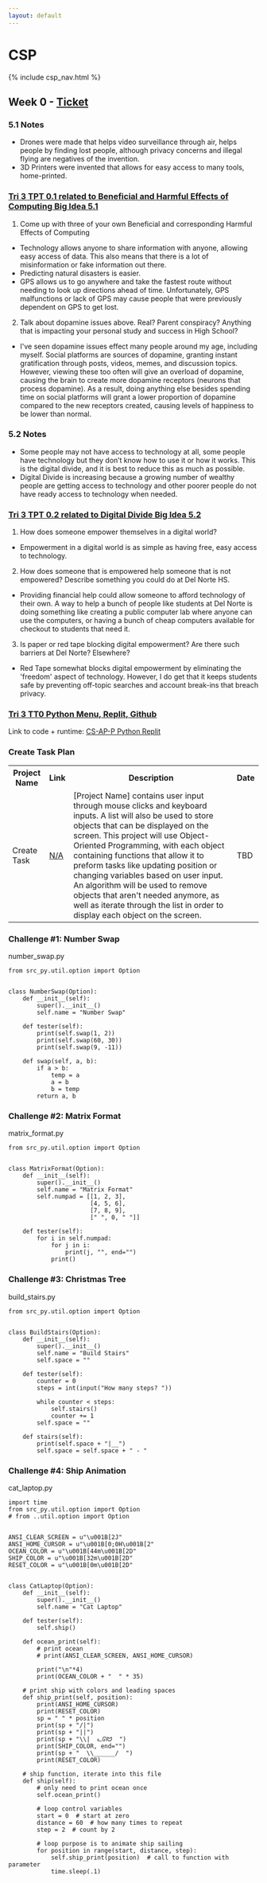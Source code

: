 ```yaml
---
layout: default
---
```


# CSP

{% include csp_nav.html %}

## Week 0 - [Ticket](https://github.com/Archkitten/CS-AP-2/issues/1)

### 5.1 Notes

* Drones were made that helps video surveillance through air, helps people by finding lost people, although privacy concerns and illegal flying are negatives of the invention.
* 3D Printers were invented that allows for easy access to many tools, home-printed.

### [Tri 3 TPT 0.1 related to Beneficial and Harmful Effects of Computing Big Idea 5.1](https://github.com/nighthawkcoders/nighthawk_csp/wiki/Tri-3-TPT-0.1-related-to-Beneficial-and-Harmful-Effects-of-Computing-Big-Idea-5.1)

1. Come up with three of your own Beneficial and corresponding Harmful Effects of Computing
* Technology allows anyone to share information with anyone, allowing easy access of data. This also means that there is a lot of misinformation or fake information out there.
* Predicting natural disasters is easier.
* GPS allows us to go anywhere and take the fastest route without needing to look up directions ahead of time. Unfortunately, GPS malfunctions or lack of GPS may cause people that were previously dependent on GPS to get lost.

2. Talk about dopamine issues above. Real? Parent conspiracy? Anything that is impacting your personal study and success in High School?
* I've seen dopamine issues effect many people around my age, including myself. Social platforms are sources of dopamine, granting instant gratification through posts, videos, memes, and discussion topics. However, viewing these too often will give an overload of dopamine, causing the brain to create more dopamine receptors (neurons that process dopamine). As a result, doing anything else besides spending time on social platforms will grant a lower proportion of dopamine compared to the new receptors created, causing levels of happiness to be lower than normal.

### 5.2 Notes

* Some people may not have access to technology at all, some people have technology but they don’t know how to use it or how it works. This is the digital divide, and it is best to reduce this as much as possible.
* Digital Divide is increasing because a growing number of wealthy people are getting access to technology and other poorer people do not have ready access to technology when needed.

### [Tri 3 TPT 0.2 related to Digital Divide Big Idea 5.2](https://github.com/nighthawkcoders/nighthawk_csp/wiki/Tri-3-TPT-0.2-related-to-Digital-Divide-Big-Idea-5.2)

1. How does someone empower themselves in a digital world?
* Empowerment in a digital world is as simple as having free, easy access to technology.

2. How does someone that is empowered help someone that is not empowered? Describe something you could do at Del Norte HS.
* Providing financial help could allow someone to afford technology of their own. A way to help a bunch of people like students at Del Norte is doing something like creating a public computer lab where anyone can use the computers, or having a bunch of cheap computers available for checkout to students that need it.

3. Is paper or red tape blocking digital empowerment? Are there such barriers at Del Norte? Elsewhere?
* Red Tape somewhat blocks digital empowerment by eliminating the 'freedom' aspect of technology. However, I do get that it keeps students safe by preventing off-topic searches and account break-ins that breach privacy.

### [Tri 3 TT0 Python Menu, Replit, Github](https://github.com/nighthawkcoders/nighthawk_csp/wiki/Tri-3---TT0---Python-Menu,-Replit,-Github)

Link to code + runtime: [CS-AP-P Python Replit](https://replit.com/@ArchHuang/CS-AP-P?lite=true)

### Create Task Plan

<table>
    <tr>
        <th>Project Name</th>
        <th>Link</th>
        <th>Description</th>
        <th>Date</th>
    </tr>
    <tr>
        <td>Create Task</td>
        <td><a href="https://www.google.com/">N/A</a></td>
        <td>
            [Project Name] contains user input through mouse clicks and keyboard inputs.
            A list will also be used to store objects that can be displayed on the screen.
            This project will use Object-Oriented Programming, with each object containing functions that allow it to preform tasks like updating position or changing variables based on user input.
            An algorithm will be used to remove objects that aren't needed anymore, as well as iterate through the list in order to display each object on the screen.
        </td>
        <td>TBD</td>
    </tr>
</table>

### Challenge #1: Number Swap
number_swap.py
```
from src_py.util.option import Option


class NumberSwap(Option):
    def __init__(self):
        super().__init__()
        self.name = "Number Swap"

    def tester(self):
        print(self.swap(1, 2))
        print(self.swap(60, 30))
        print(self.swap(9, -11))

    def swap(self, a, b):
        if a > b:
            temp = a
            a = b
            b = temp
        return a, b
```

### Challenge #2: Matrix Format
matrix_format.py
```
from src_py.util.option import Option


class MatrixFormat(Option):
    def __init__(self):
        super().__init__()
        self.name = "Matrix Format"
        self.numpad = [[1, 2, 3],
                       [4, 5, 6],
                       [7, 8, 9],
                       [" ", 0, " "]]

    def tester(self):
        for i in self.numpad:
            for j in i:
                print(j, "", end="")
            print()
```

### Challenge #3: Christmas Tree
build_stairs.py
```
from src_py.util.option import Option


class BuildStairs(Option):
    def __init__(self):
        super().__init__()
        self.name = "Build Stairs"
        self.space = ""

    def tester(self):
        counter = 0
        steps = int(input("How many steps? "))

        while counter < steps:
            self.stairs()
            counter += 1
        self.space = ""

    def stairs(self):
        print(self.space + "|__")
        self.space = self.space + " - "
```

### Challenge #4: Ship Animation
cat_laptop.py
```
import time
from src_py.util.option import Option
# from ..util.option import Option


ANSI_CLEAR_SCREEN = u"\u001B[2J"
ANSI_HOME_CURSOR = u"\u001B[0;0H\u001B[2"
OCEAN_COLOR = u"\u001B[44m\u001B[2D"
SHIP_COLOR = u"\u001B[32m\u001B[2D"
RESET_COLOR = u"\u001B[0m\u001B[2D"


class CatLaptop(Option):
    def __init__(self):
        super().__init__()
        self.name = "Cat Laptop"

    def tester(self):
        self.ship()

    def ocean_print(self):
        # print ocean
        # print(ANSI_CLEAR_SCREEN, ANSI_HOME_CURSOR)

        print("\n"*4)
        print(OCEAN_COLOR + "  " * 35)

    # print ship with colors and leading spaces
    def ship_print(self, position):
        print(ANSI_HOME_CURSOR)
        print(RESET_COLOR)
        sp = " " * position
        print(sp + "/|")
        print(sp + "||")
        print(sp + "\\|  ᓚᘏᗢ  ")
        print(SHIP_COLOR, end="")
        print(sp + "  \\______/  ")
        print(RESET_COLOR)

    # ship function, iterate into this file
    def ship(self):
        # only need to print ocean once
        self.ocean_print()

        # loop control variables
        start = 0  # start at zero
        distance = 60  # how many times to repeat
        step = 2  # count by 2

        # loop purpose is to animate ship sailing
        for position in range(start, distance, step):
            self.ship_print(position)  # call to function with parameter
            time.sleep(.1)
```
